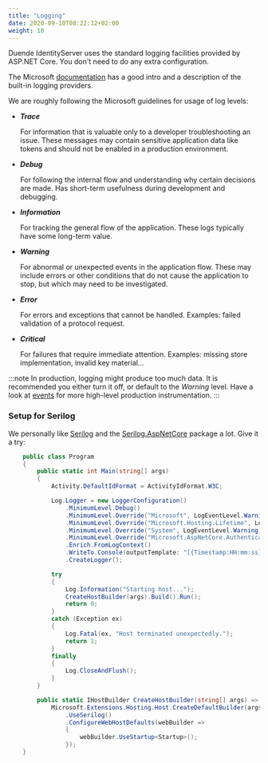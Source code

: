 ```yaml
---
title: "Logging"
date: 2020-09-10T08:22:12+02:00
weight: 10
---
```


Duende IdentityServer uses the standard logging facilities provided by ASP.NET Core. You don't need to do any extra configuration.

The Microsoft [documentation](https://docs.microsoft.com/en-us/aspnet/core/fundamentals/logging) has a good intro and a description of the built-in logging providers.

We are roughly following the Microsoft guidelines for usage of log levels:

* ***Trace*** 

    For information that is valuable only to a developer troubleshooting an issue. These messages may contain sensitive application data like tokens and should not be enabled in a production environment.

* ***Debug*** 

    For following the internal flow and understanding why certain decisions are made. Has short-term usefulness during development and debugging.

* ***Information*** 

    For tracking the general flow of the application. These logs typically have some long-term value.

* ***Warning*** 

    For abnormal or unexpected events in the application flow. These may include errors or other conditions that do not cause the application to stop, but which may need to be investigated.

* ***Error*** 

    For errors and exceptions that cannot be handled. Examples: failed validation of a protocol request.

* ***Critical*** 

    For failures that require immediate attention. Examples: missing store implementation, invalid key material...

:::note
In production, logging might produce too much data. It is recommended you either turn it off, or default to the *Warning* level. Have a look at [events](/identityserver/v6/diagnostics/events) for more high-level production instrumentation.
:::

### Setup for Serilog
We personally like [Serilog](https://serilog.net) and the [Serilog.AspNetCore](https://github.com/serilog/serilog-aspnetcore) package a lot. Give it a try:

```cs
    public class Program
    {
        public static int Main(string[] args)
        {
            Activity.DefaultIdFormat = ActivityIdFormat.W3C;

            Log.Logger = new LoggerConfiguration()
                .MinimumLevel.Debug()
                .MinimumLevel.Override("Microsoft", LogEventLevel.Warning)
                .MinimumLevel.Override("Microsoft.Hosting.Lifetime", LogEventLevel.Information)
                .MinimumLevel.Override("System", LogEventLevel.Warning)
                .MinimumLevel.Override("Microsoft.AspNetCore.Authentication", LogEventLevel.Information)
                .Enrich.FromLogContext()
                .WriteTo.Console(outputTemplate: "[{Timestamp:HH:mm:ss} {Level}] {SourceContext}{NewLine}{Message:lj}{NewLine}{Exception}{NewLine}", theme: AnsiConsoleTheme.Code)
                .CreateLogger();

            try
            {
                Log.Information("Starting host...");
                CreateHostBuilder(args).Build().Run();
                return 0;
            }
            catch (Exception ex)
            {
                Log.Fatal(ex, "Host terminated unexpectedly.");
                return 1;
            }
            finally
            {
                Log.CloseAndFlush();
            }
        }

        public static IHostBuilder CreateHostBuilder(string[] args) =>
            Microsoft.Extensions.Hosting.Host.CreateDefaultBuilder(args)
                .UseSerilog()
                .ConfigureWebHostDefaults(webBuilder =>
                {
                    webBuilder.UseStartup<Startup>();
                });
    }
```